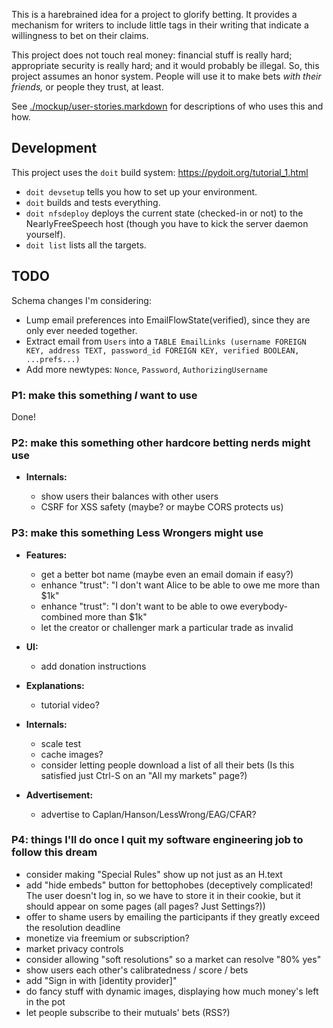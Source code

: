 This is a harebrained idea for a project to glorify betting. It provides a mechanism for writers to include little tags in their writing that indicate a willingness to bet on their claims.

This project does not touch real money: financial stuff is really hard; appropriate security is really hard; and it would probably be illegal. So, this project assumes an honor system. People will use it to make bets _with their friends,_ or people they trust, at least.

See [./mockup/user-stories.markdown](./mockup/user-stories.markdown) for descriptions of who uses this and how.

Development
-----------

This project uses the `doit` build system: https://pydoit.org/tutorial_1.html

- `doit devsetup` tells you how to set up your environment.
- `doit` builds and tests everything.
- `doit nfsdeploy` deploys the current state (checked-in or not) to the NearlyFreeSpeech host (though you have to kick the server daemon yourself).
- `doit list` lists all the targets.


TODO
--------------

Schema changes I'm considering:
- Lump email preferences into EmailFlowState(verified), since they are only ever needed together.
- Extract email from `Users` into a `TABLE EmailLinks (username FOREIGN KEY, address TEXT, password_id FOREIGN KEY, verified BOOLEAN, ...prefs...)`
- Add more newtypes: `Nonce`, `Password`, `AuthorizingUsername`

### P1: make this something _I_ want to use
Done!

### P2: make this something other hardcore betting nerds might use

- **Internals:**

    - show users their balances with other users
    - CSRF for XSS safety (maybe? or maybe CORS protects us)

### P3: make this something Less Wrongers might use
- **Features:**

    - get a better bot name (maybe even an email domain if easy?)
    - enhance "trust": "I don't want Alice to be able to owe me more than $1k"
    - enhance "trust": "I don't want to be able to owe everybody-combined more than $1k"
    - let the creator or challenger mark a particular trade as invalid

- **UI:**

    - add donation instructions

- **Explanations:**

    - tutorial video?

- **Internals:**

    - scale test
    - cache images?
    - consider letting people download a list of all their bets (Is this satisfied just Ctrl-S on an "All my markets" page?)

- **Advertisement:**

    - advertise to Caplan/Hanson/LessWrong/EAG/CFAR?

### P4: things I'll do once I quit my software engineering job to follow this dream
- consider making "Special Rules" show up not just as an H.text
- add "hide embeds" button for bettophobes (deceptively complicated! The user doesn't log in, so we have to store it in their cookie, but it should appear on some pages (all pages? Just Settings?))
- offer to shame users by emailing the participants if they greatly exceed the resolution deadline
- monetize via freemium or subscription?
- market privacy controls
- consider allowing "soft resolutions" so a market can resolve "80% yes"
- show users each other's calibratedness / score / bets
- add "Sign in with [identity provider]"
- do fancy stuff with dynamic images, displaying how much money's left in the pot
- let people subscribe to their mutuals' bets (RSS?)
